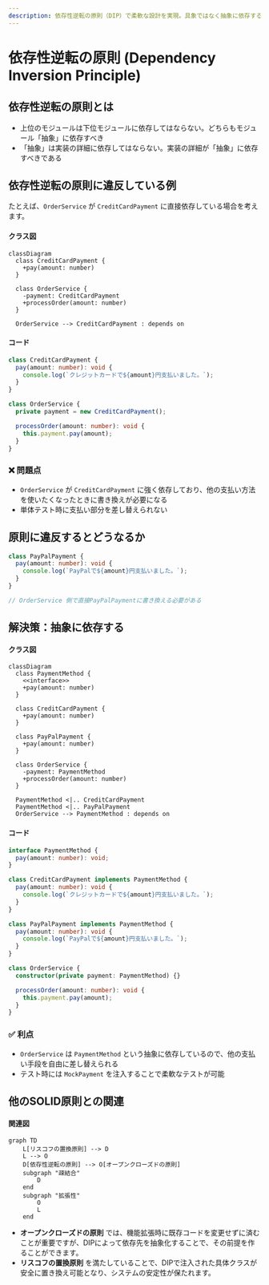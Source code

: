 ```yaml
---
description: 依存性逆転の原則（DIP）で柔軟な設計を実現。具象ではなく抽象に依存することで、テスト容易性と拡張性を両立するTypeScript設計パターンを解説。
---
```

# 依存性逆転の原則 (Dependency Inversion Principle)

## 依存性逆転の原則とは

- 上位のモジュールは下位モジュールに依存してはならない。どちらもモジュール「抽象」に依存すべき
- 「抽象」は実装の詳細に依存してはならない。実装の詳細が「抽象」に依存すべきである

## 依存性逆転の原則に違反している例

たとえば、`OrderService` が `CreditCardPayment` に直接依存している場合を考えます。

#### クラス図

```mermaid
classDiagram
  class CreditCardPayment {
    +pay(amount: number)
  }

  class OrderService {
    -payment: CreditCardPayment
    +processOrder(amount: number)
  }

  OrderService --> CreditCardPayment : depends on
```

#### コード
```ts
class CreditCardPayment {
  pay(amount: number): void {
    console.log(`クレジットカードで${amount}円支払いました。`);
  }
}

class OrderService {
  private payment = new CreditCardPayment();

  processOrder(amount: number): void {
    this.payment.pay(amount);
  }
}
```


### ❌ 問題点

- `OrderService` が `CreditCardPayment` に強く依存しており、他の支払い方法を使いたくなったときに書き換えが必要になる
- 単体テスト時に支払い部分を差し替えられない

## 原則に違反するとどうなるか

```ts
class PayPalPayment {
  pay(amount: number): void {
    console.log(`PayPalで${amount}円支払いました。`);
  }
}

// OrderService 側で直接PayPalPaymentに書き換える必要がある
```

## 解決策：抽象に依存する


#### クラス図

```mermaid
classDiagram
  class PaymentMethod {
    <<interface>>
    +pay(amount: number)
  }

  class CreditCardPayment {
    +pay(amount: number)
  }

  class PayPalPayment {
    +pay(amount: number)
  }

  class OrderService {
    -payment: PaymentMethod
    +processOrder(amount: number)
  }

  PaymentMethod <|.. CreditCardPayment
  PaymentMethod <|.. PayPalPayment
  OrderService --> PaymentMethod : depends on
```

#### コード
```ts
interface PaymentMethod {
  pay(amount: number): void;
}

class CreditCardPayment implements PaymentMethod {
  pay(amount: number): void {
    console.log(`クレジットカードで${amount}円支払いました。`);
  }
}

class PayPalPayment implements PaymentMethod {
  pay(amount: number): void {
    console.log(`PayPalで${amount}円支払いました。`);
  }
}

class OrderService {
  constructor(private payment: PaymentMethod) {}

  processOrder(amount: number): void {
    this.payment.pay(amount);
  }
}
```

### ✅ 利点

- `OrderService` は `PaymentMethod` という抽象に依存しているので、他の支払い手段を自由に差し替えられる
- テスト時には `MockPayment` を注入することで柔軟なテストが可能

## 他のSOLID原則との関連

#### 関連図

```mermaid
graph TD
    L[リスコフの置換原則] --> D
    L --> O
    D[依存性逆転の原則] --> O[オープンクローズドの原則]
    subgraph "疎結合"
        D
    end
    subgraph "拡張性"
        O
        L
    end
```

- **オープンクローズドの原則** では、機能拡張時に既存コードを変更せずに済むことが重要ですが、DIPによって依存先を抽象化することで、その前提を作ることができます。
- **リスコフの置換原則** を満たしていることで、DIPで注入された具体クラスが安全に置き換え可能となり、システムの安定性が保たれます。
